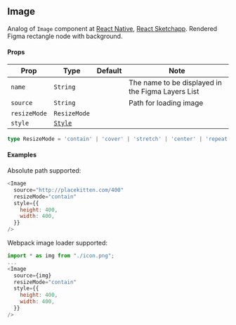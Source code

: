 ## Image

Analog of `Image` component at [React Native](https://facebook.github.io/react-native/docs/image), 
[React Sketchapp](http://airbnb.io/react-sketchapp/docs/API.html#image). 
Rendered Figma rectangle node with background.

#### Props

| Prop       | Type     | Default | Note                                              |
| ---------- | -------- | ------- | ------------------------------------------------- |
| `name`     | `String` |         | The name to be displayed in the Figma Layers List |
| `source`   | `String` |         | Path for loading image                            |
| `resizeMode`| `ResizeMode` |         |                                              |
| `style`    | [`Style`](/docs/styling.md)   |         |                              |

```typescript
type ResizeMode = 'contain' | 'cover' | 'stretch' | 'center' | 'repeat' | 'none';
```

#### Examples

Absolute path supported:

```javascript
<Image
  source="http://placekitten.com/400"
  resizeMode="contain"
  style={{
    height: 400,
    width: 400,
  }}
/>
```

Webpack image loader supported:

```javascript
import * as img from "./icon.png";
...
<Image
  source={img}
  resizeMode="contain"
  style={{
    height: 400,
    width: 400,
  }}
/>
```
